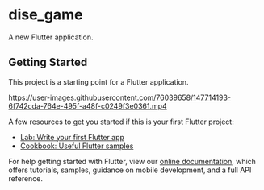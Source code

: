 # dise_game

A new Flutter application.

## Getting Started

This project is a starting point for a Flutter application.



https://user-images.githubusercontent.com/76039658/147714193-6f742cda-764e-495f-a48f-c0249f3e0361.mp4


A few resources to get you started if this is your first Flutter project:

- [Lab: Write your first Flutter app](https://flutter.dev/docs/get-started/codelab)
- [Cookbook: Useful Flutter samples](https://flutter.dev/docs/cookbook)

For help getting started with Flutter, view our
[online documentation](https://flutter.dev/docs), which offers tutorials,
samples, guidance on mobile development, and a full API reference.
